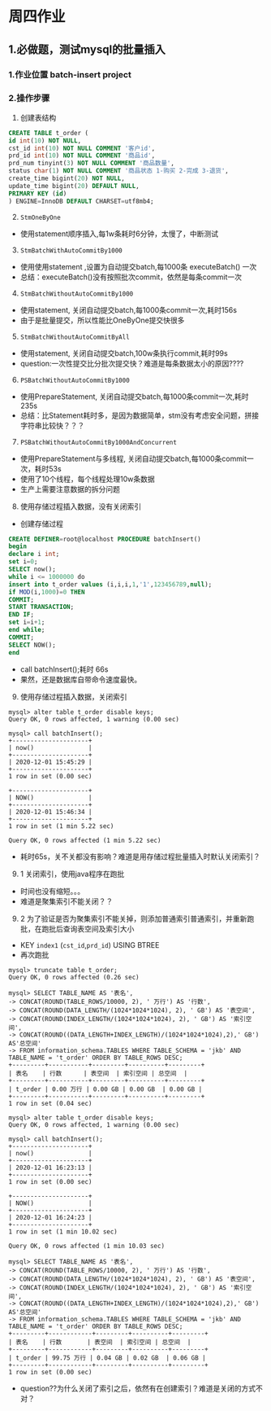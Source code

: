 # 周四作业
## 1.必做题，测试mysql的批量插入
### 1.作业位置 batch-insert project
### 2.操作步骤
1. 创建表结构<br>
```sql
CREATE TABLE t_order (
id int(10) NOT NULL,
cst_id int(10) NOT NULL COMMENT '客户id',
prd_id int(10) NOT NULL COMMENT '商品id',
prd_num tinyint(3) NOT NULL COMMENT '商品数量',
status char(1) NOT NULL COMMENT '商品状态 1-购买 2-完成 3-退货',
create_time bigint(20) NOT NULL,
update_time bigint(20) DEFAULT NULL,
PRIMARY KEY (id)
) ENGINE=InnoDB DEFAULT CHARSET=utf8mb4;
```
2. `StmOneByOne` <br>
* 使用statement顺序插入,每1w条耗时6分钟，太慢了，中断测试<br>
3. `StmBatchWithAutoCommitBy1000`<br>
* 使用使用statement ,设置为自动提交batch,每1000条 executeBatch() 一次<br>
* 总结：executeBatch()没有按照批次commit，依然是每条commit一次<br>
4. `StmBatchWithoutAutoCommitBy1000` <br>
* 使用statement, 关闭自动提交batch,每1000条commit一次,耗时156s<br>
* 由于是批量提交，所以性能比OneByOne提交快很多<br>
5. `StmBatchWithoutAutoCommitByAll` <br>
* 使用statement, 关闭自动提交batch,100w条执行commit,耗时99s<br>
* question:一次性提交比分批次提交快？难道是每条数据太小的原因????<br>
6. `PSBatchWithoutAutoCommitBy1000`<br>
* 使用PrepareStatement, 关闭自动提交batch,每1000条commit一次,耗时235s<br>
* 总结：比Statement耗时多，是因为数据简单，stm没有考虑安全问题，拼接字符串比较快？？？<br>
7. `PSBatchWithoutAutoCommitBy1000AndConcurrent`<br>
* 使用PrepareStatement与多线程, 关闭自动提交batch,每1000条commit一次，耗时53s<br>
* 使用了10个线程，每个线程处理10w条数据<br>
* 生产上需要注意数据的拆分问题<br>
8. 使用存储过程插入数据，没有关闭索引<br>
* 创建存储过程<br>
```sql
CREATE DEFINER=root@localhost PROCEDURE batchInsert()
begin
declare i int;
set i=0;
SELECT now();
while i <= 1000000 do
insert into t_order values (i,i,i,1,'1',123456789,null);
if MOD(i,1000)=0 THEN
COMMIT;
START TRANSACTION;
END IF;
set i=i+1;
end while;
COMMIT;
SELECT NOW();
end
```
* call batchInsert();耗时 66s<br>
* 果然，还是数据库自带命令速度最快。<br>
9. 使用存储过程插入数据，关闭索引<br>
```mysql
mysql> alter table t_order disable keys;
Query OK, 0 rows affected, 1 warning (0.00 sec)

mysql> call batchInsert();
+---------------------+
| now()               |
+---------------------+
| 2020-12-01 15:45:29 |
+---------------------+
1 row in set (0.00 sec)

+---------------------+
| NOW()               |
+---------------------+
| 2020-12-01 15:46:34 |
+---------------------+
1 row in set (1 min 5.22 sec)

Query OK, 0 rows affected (1 min 5.22 sec)
```
* 耗时65s，关不关都没有影响？难道是用存储过程批量插入时默认关闭索引？<br>
9. 1 关闭索引，使用java程序在跑批<br>
* 时间也没有缩短。。。<br>
* 难道是聚集索引不能关闭？？<br>
9. 2 为了验证是否为聚集索引不能关掉，则添加普通索引普通索引，并重新跑批，在跑批后查询表空间及索引大小<br>
* KEY `index1` (`cst_id`,`prd_id`) USING BTREE<br>
* 再次跑批<br>
```mysql
mysql> truncate table t_order;
Query OK, 0 rows affected (0.26 sec)

mysql> SELECT TABLE_NAME AS '表名',
-> CONCAT(ROUND(TABLE_ROWS/10000, 2), ' 万行') AS '行数',
-> CONCAT(ROUND(DATA_LENGTH/(1024*1024*1024), 2), ' GB') AS '表空间',
-> CONCAT(ROUND(INDEX_LENGTH/(1024*1024*1024), 2), ' GB') AS '索引空间',
-> CONCAT(ROUND((DATA_LENGTH+INDEX_LENGTH)/(1024*1024*1024),2),' GB') AS'总空间'
-> FROM information_schema.TABLES WHERE TABLE_SCHEMA = 'jkb' AND TABLE_NAME = 't_order' ORDER BY TABLE_ROWS DESC;
+---------+-----------+---------+----------+---------+
| 表名    | 行数      | 表空间  | 索引空间 | 总空间  |
+---------+-----------+---------+----------+---------+
| t_order | 0.00 万行 | 0.00 GB | 0.00 GB  | 0.00 GB |
+---------+-----------+---------+----------+---------+
1 row in set (0.04 sec)

mysql> alter table t_order disable keys;
Query OK, 0 rows affected, 1 warning (0.00 sec)

mysql> call batchInsert();
+---------------------+
| now()               |
+---------------------+
| 2020-12-01 16:23:13 |
+---------------------+
1 row in set (0.00 sec)

+---------------------+
| NOW()               |
+---------------------+
| 2020-12-01 16:24:23 |
+---------------------+
1 row in set (1 min 10.02 sec)

Query OK, 0 rows affected (1 min 10.03 sec)

mysql> SELECT TABLE_NAME AS '表名',
-> CONCAT(ROUND(TABLE_ROWS/10000, 2), ' 万行') AS '行数',
-> CONCAT(ROUND(DATA_LENGTH/(1024*1024*1024), 2), ' GB') AS '表空间',
-> CONCAT(ROUND(INDEX_LENGTH/(1024*1024*1024), 2), ' GB') AS '索引空间',
-> CONCAT(ROUND((DATA_LENGTH+INDEX_LENGTH)/(1024*1024*1024),2),' GB') AS'总空间'
-> FROM information_schema.TABLES WHERE TABLE_SCHEMA = 'jkb' AND TABLE_NAME = 't_order' ORDER BY TABLE_ROWS DESC;
+---------+------------+---------+----------+---------+
| 表名    | 行数       | 表空间  | 索引空间 | 总空间  |
+---------+------------+---------+----------+---------+
| t_order | 99.75 万行 | 0.04 GB | 0.02 GB  | 0.06 GB |
+---------+------------+---------+----------+---------+
1 row in set (0.00 sec)
```
* question??为什么关闭了索引之后，依然有在创建索引？难道是关闭的方式不对？<br>




